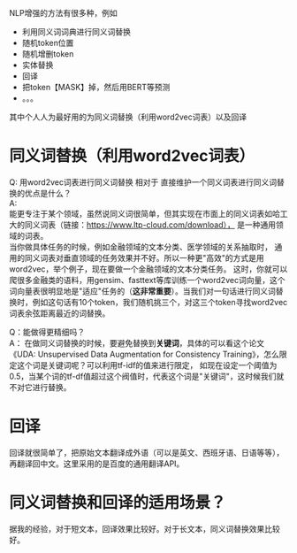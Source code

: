 NLP增强的方法有很多种，例如
- 利用同义词词典进行同义词替换
- 随机token位置
- 随机增删token
- 实体替换
- 回译
- 把token【MASK】掉，然后用BERT等预测
- 。。。

其中个人人为最好用的为同义词替换（利用word2vec词表）以及回译
# 同义词替换（利用word2vec词表）
Q: 用word2vec词表进行同义词替换 相对于 直接维护一个同义词表进行同义词替换的优点是什么？  
A:  
能更专注于某个领域，虽然说同义词很简单，但其实现在市面上的同义词表如哈工大的同义词表（链接：https://www.ltp-cloud.com/download），
是一种通用领域的词表。  
当你做具体任务的时候，例如金融领域的文本分类、医学领域的关系抽取时， 通用的同义词表对垂直领域的任务效果并不好。所以一种更"高效"的方式是用word2vec，举个例子，现在要做一个金融领域的文本分类任务。
这时，你就可以爬很多金融类的语料，用gensim、fasttext等库训练一个word2vec词向量，这个词向量表很明显地是"适应"任务的（**这非常重要**）。当我们对一句话进行同义词替换时，例如这句话有10个token，我们随机挑三个，对这三个token寻找word2vec词表余弦距离最近的词替换。

Q：能做得更精细吗？  
A：
在做同义词替换的时候，要避免替换到**关键词**，具体的可以看这个论文《UDA: Unsupervised Data Augmentation for Consistency Training》，怎么限定这个词是关键词呢？可以利用tf-idf的值来进行限定，
如现在设定一个阈值为0.5，当某个词的tf-df值超过这个阀值时，代表这个词是"关键词"，这时候我们就不对它进行替换。

# 回译
回译就很简单了，把原始文本翻译成外语（可以是英文、西班牙语、日语等等），再翻译回中文。这里采用的是百度的通用翻译API。

# 同义词替换和回译的适用场景？  
据我的经验，对于短文本，回译效果比较好。对于长文本，同义词替换效果比较好。